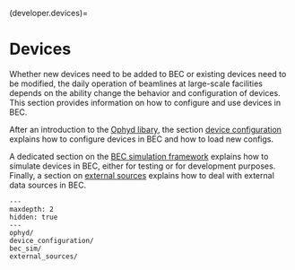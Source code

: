 (developer.devices)=
# Devices
Whether new devices need to be added to BEC or existing devices need to be modified, the daily operation of beamlines at large-scale facilities depends on the ability change the behavior and configuration of devices. This section provides information on how to configure and use devices in BEC.

After an introduction to the [Ophyd libary](ophyd/ophyd.md), the section [device configuration](device_configuration/device_configuration.md) explains how to configure devices in BEC and how to load new configs. 

A dedicated section on the [BEC simulation framework](bec_sim/bec_sim.md) explains how to simulate devices in BEC, either for testing or for development purposes. Finally, a section on [external sources](external_sources/external_sources.md) explains how to deal with external data sources in BEC. 


```{toctree}
---
maxdepth: 2
hidden: true
---
ophyd/
device_configuration/
bec_sim/
external_sources/
```